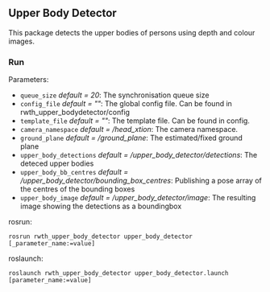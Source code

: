 ## Upper Body Detector
This package detects the upper bodies of persons using depth and colour images.

### Run
Parameters:
* `queue_size` _default = 20_: The synchronisation queue size
* `config_file` _default = ""_: The global config file. Can be found in rwth_upper_bodydetector/config
* `template_file` _default = ""_: The template file. Can be found in config.
* `camera_namespace` _default = /head_xtion_: The camera namespace.
* `ground_plane` _default = /ground_plane_: The estimated/fixed ground plane
* `upper_body_detections` _default = /upper_body_detector/detections_: The deteced upper bodies
* `upper_body_bb_centres` _default = /upper_body_detector/bounding_box_centres_: Publishing a pose array of the centres of the bounding boxes
* `upper_body_image` _default = /upper_body_detector/image_: The resulting image showing the detections as a boundingbox


rosrun:
```
rosrun rwth_upper_body_detector upper_body_detector [_parameter_name:=value]
```

roslaunch:
```
roslaunch rwth_upper_body_detector upper_body_detector.launch [parameter_name:=value]
```
